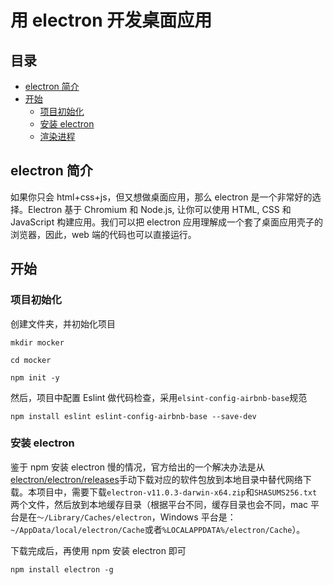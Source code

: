 <!--
 * @Description: electron 入门
 * @Author: tkiddo
 * @Date: 2020-12-04 21:31:04
 * @LastEditors: tkiddo
 * @LastEditTime: 2020-12-05 14:11:15
-->

# 用 electron 开发桌面应用

## 目录

- [electron 简介](#electron-简介)
- [开始](#开始)
  - [项目初始化](#项目初始化)
  - [安装 electron](#安装-electron)
  - [渲染进程](#渲染进程)

## electron 简介

如果你只会 html+css+js，但又想做桌面应用，那么 electron 是一个非常好的选择。Electron 基于 Chromium 和 Node.js, 让你可以使用 HTML, CSS 和 JavaScript 构建应用。我们可以把 electron 应用理解成一个套了桌面应用壳子的浏览器，因此，web 端的代码也可以直接运行。

## 开始

### 项目初始化

创建文件夹，并初始化项目

```shell
mkdir mocker

cd mocker

npm init -y
```

然后，项目中配置 Eslint 做代码检查，采用`elsint-config-airbnb-base`规范

```shell
npm install eslint eslint-config-airbnb-base --save-dev
```

### 安装 electron

鉴于 npm 安装 electron 慢的情况，官方给出的一个解决办法是从[electron/electron/releases](https://github.com/electron/electron/releases)手动下载对应的软件包放到本地目录中替代网络下载。本项目中，需要下载`electron-v11.0.3-darwin-x64.zip`和`SHASUMS256.txt`两个文件，然后放到本地缓存目录（根据平台不同，缓存目录也会不同，mac 平台是在`～/Library/Caches/electron`，Windows 平台是：`~/AppData/local/electron/Cache`或者`%LOCALAPPDATA%/electron/Cache`）。

下载完成后，再使用 npm 安装 electron 即可

```shell
npm install electron -g
```
